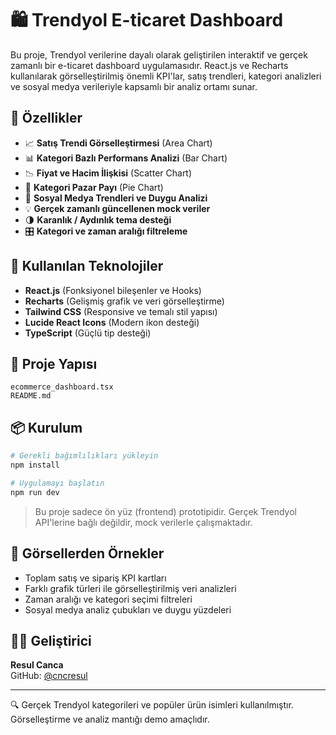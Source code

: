 
# 🛍️ Trendyol E-ticaret Dashboard

Bu proje, Trendyol verilerine dayalı olarak geliştirilen interaktif ve gerçek zamanlı bir e-ticaret dashboard uygulamasıdır. React.js ve Recharts kullanılarak görselleştirilmiş önemli KPI'lar, satış trendleri, kategori analizleri ve sosyal medya verileriyle kapsamlı bir analiz ortamı sunar.

## 🚀 Özellikler

- 📈 **Satış Trendi Görselleştirmesi** (Area Chart)
- 📊 **Kategori Bazlı Performans Analizi** (Bar Chart)
- 📉 **Fiyat ve Hacim İlişkisi** (Scatter Chart)
- 🥧 **Kategori Pazar Payı** (Pie Chart)
- 📣 **Sosyal Medya Trendleri ve Duygu Analizi**
- 💡 **Gerçek zamanlı güncellenen mock veriler**
- 🌗 **Karanlık / Aydınlık tema desteği**
- 🎛️ **Kategori ve zaman aralığı filtreleme**

## 🧰 Kullanılan Teknolojiler

- **React.js** (Fonksiyonel bileşenler ve Hooks)
- **Recharts** (Gelişmiş grafik ve veri görselleştirme)
- **Tailwind CSS** (Responsive ve temalı stil yapısı)
- **Lucide React Icons** (Modern ikon desteği)
- **TypeScript** (Güçlü tip desteği)

## 📁 Proje Yapısı

```
ecommerce_dashboard.tsx
README.md
```

## 📦 Kurulum

```bash
# Gerekli bağımlılıkları yükleyin
npm install

# Uygulamayı başlatın
npm run dev
```

> Bu proje sadece ön yüz (frontend) prototipidir. Gerçek Trendyol API'lerine bağlı değildir, mock verilerle çalışmaktadır.

## 🧪 Görsellerden Örnekler

- Toplam satış ve sipariş KPI kartları
- Farklı grafik türleri ile görselleştirilmiş veri analizleri
- Zaman aralığı ve kategori seçimi filtreleri
- Sosyal medya analiz çubukları ve duygu yüzdeleri

## 👨‍💻 Geliştirici

**Resul Canca**  
GitHub: [@cncresul](https://github.com/cncresul)

---

🔍 Gerçek Trendyol kategorileri ve popüler ürün isimleri kullanılmıştır. Görselleştirme ve analiz mantığı demo amaçlıdır.
